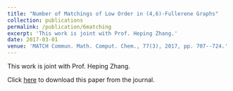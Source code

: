 ```yaml
---
title: "Number of Matchings of Low Order in (4,6)-Fullerene Graphs"
collection: publications
permalink: /publication/6matching
excerpt: 'This work is joint with Prof. Heping Zhang.'
date: 2017-03-01
venue: 'MATCH Commun. Math. Comput. Chem., 77(3), 2017, pp. 707--724.'
---
```

This work is joint with Prof. Heping Zhang.

Click [here](https://match.pmf.kg.ac.rs/electronic_versions/Match77/n3/match77n3_707-724.pdf) to download this paper from the journal.
